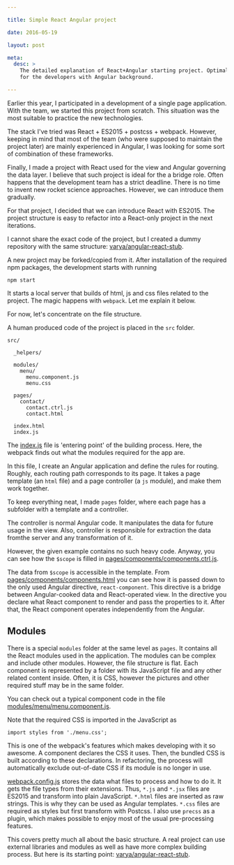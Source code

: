 ```yaml
---

title: Simple React Angular project

date: 2016-05-19

layout: post

meta:
  desc: >
    The detailed explanation of React+Angular starting project. Optimal bridge to React, ES2015 and webpack
    for the developers with Angular background.

---
```


Earlier this year, I participated in a development of a single page application. With the team, we started this
project from scratch. This situation was the most suitable to practice the new technologies.

The stack I've tried was React + ES2015 + postcss + webpack. However, keeping in mind that most of the
team (who were supposed to maintain the project later) are mainly experienced in Angular, I was looking for some
sort of combination of these frameworks.

<excerpt/>

Finally, I made a project with React used for the view and Angular governing the data layer. I
believe that such project is ideal for the a bridge role. Often happens that the development team has a
strict deadline. There is no time to invent new rocket science approaches. However, we can introduce them gradually.

For that project, I decided that we can introduce React with ES2015. The project structure is easy to refactor
into a React-only project in the next iterations.

I cannot share the exact code of the project, but I created a dummy repository with the same structure:
[varya/angular-react-stub](https://github.com/varya/angular-react-stub).

A new project may be forked/copied from it. After installation of the required npm packages, the development starts with
running

```
npm start
```

It starts a local server that builds of html, js and css files related to the project. The magic
happens with `webpack`. Let me explain it below.

For now, let's concentrate on the file structure.

A human produced code of the project is placed in the `src` folder.

```
src/

  _helpers/

  modules/
    menu/
      menu.component.js
      menu.css

  pages/
    contact/
      contact.ctrl.js
      contact.html

  index.html
  index.js
```

The [index.js](https://github.com/varya/angular-react-stub/blob/3870766a28adb61fc2f1fc86fbfbe538c00da1f9/src/index.js) file
is 'entering point' of the building process. Here, the webpack finds out what the modules required for the
app are.

In this file, I create an Angular application and define the rules for routing. Roughly, each routing path corresponds
to its page. It takes a page template (an `html` file) and a page controller (a `js` module), and make them work
together.

To keep everything neat, I made `pages` folder, where each page has a subfolder with a template
and a controller.

The controller is normal Angular code. It manipulates the data for future usage in the view. Also, controller is
responsible for extraction the data fromthe server and any transformation of it.

However, the given example contains no such
heavy code. Anyway, you can see how the `$scope` is filled in
[pages/components/components.ctrl.js](https://github.com/varya/angular-react-stub/blob/3870766a28adb61fc2f1fc86fbfbe538c00da1f9/src/pages/components/components.ctrl.js).

The data from `$scope` is accessible in the template. From [pages/components/components.html](https://github.com/varya/angular-react-stub/blob/3870766a28adb61fc2f1fc86fbfbe538c00da1f9/src/pages/components/components.html)
you can see how it is passed down to the only used Angular directive, `react-component`. This directive is a bridge
between Angular-cooked data and React-operated view. In the directive you declare what React component to render and
pass the properties to it. After that, the React component operates independently from the Angular.

## Modules

There is a special `modules` folder at the same level as `pages`. It contains all the React modules used in the
application. The modules can be complex and include other modules. However, the file structure is flat. Each component
is represented by a folder with its JavaScript file and any other related content inside. Often, it is CSS, however
the pictures and other required stuff may be in the same folder.

You can check out a typical component code in the file
[modules/menu/menu.component.js](https://github.com/varya/angular-react-stub/blob/3870766a28adb61fc2f1fc86fbfbe538c00da1f9/src/modules/menu/menu.component.js).

Note that the required CSS is imported in the JavaScript as

```
import styles from './menu.css';
```

This is one of the webpack's features which makes developing with it so awesome. A component declares the CSS it uses.
Then, the bundled CSS is built according to these declarations. In refactoring, the process will
automatically exclude out-of-date CSS if its module is no longer in use.

[webpack.config.js](https://github.com/varya/angular-react-stub/blob/3870766a28adb61fc2f1fc86fbfbe538c00da1f9/webpack.config.js)
stores the data what files to process and how to do it.
It gets the file types from their extensions. Thus, `*.js` and `*.jsx` files are ES2015 and transform
into plain JavaScript. `*.html` files are inserted as raw strings. This is why they can be used as Angular templates.
`*.css` files are required as styles but first transform with Postcss. I also use `precss` as a plugin, which
makes possible to enjoy most of the usual pre-processing features.

This covers pretty much all about the basic structure. A real project can use external libraries and modules as
well as have more complex building process. But here is its starting point: [varya/angular-react-stub](https://github.com/varya/angular-react-stub/).
